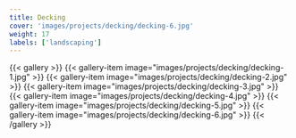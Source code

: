 ```yaml
---
title: Decking
cover: 'images/projects/decking/decking-6.jpg'
weight: 17
labels: ['landscaping']
---
```


{{< gallery >}}
{{< gallery-item image="images/projects/decking/decking-1.jpg" >}}
{{< gallery-item image="images/projects/decking/decking-2.jpg" >}}
{{< gallery-item image="images/projects/decking/decking-3.jpg" >}}
{{< gallery-item image="images/projects/decking/decking-4.jpg" >}}
{{< gallery-item image="images/projects/decking/decking-5.jpg" >}}
{{< gallery-item image="images/projects/decking/decking-6.jpg" >}}
{{< /gallery >}}